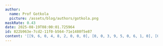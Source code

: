 ```yaml
---
author:
  name: Prof Gotkola
  picture: /assets/blog/authors/gotkola.png
maskRate: 0.43
date: 2025-08-19T08:00:01.725964
id: 822b963e-7cd2-11f0-b564-71e1480f5e87
content: '[[9, 6, 0, 4, 8, 2, 0, 0, 0], [0, 0, 3, 9, 5, 0, 6, 1, 0], [0, 0, 5, 6, 0, 0, 9, 8, 0], [1, 0, 9, 2, 3, 5, 4, 6, 0], [0, 0, 0, 0, 0, 6, 0, 9, 0], [0, 5, 4, 0, 0, 8, 2, 0, 1], [4, 9, 0, 0, 7, 1, 3, 2, 6], [2, 0, 7, 0, 6, 4, 0, 5, 0], [5, 1, 6, 3, 2, 9, 0, 4, 0]]'
---
```

